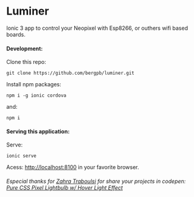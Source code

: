 # Luminer
Ionic 3 app to control your Neopixel with Esp8266, or outhers wifi based boards.

#### Development:
Clone this repo: 
```
git clone https://github.com/bergpb/luminer.git
```
Install npm packages:
```
npm i -g ionic cordova 
```
and:
```
npm i
```
#### Serving this application:
Serve:
```
ionic serve
```
Acess: [http://localhost:8100](http://localhost:8100) in your favorite browser.

###### Especial thanks for [Zahra Traboulsi](https://codepen.io/zahratee/) for share your projects in codepen:  [Pure CSS Pixel Lightbulb w/ Hover Light Effect](https://codepen.io/zahratee/pen/GqmbAo) 

